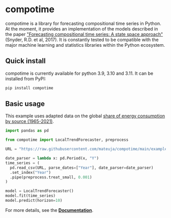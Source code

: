 # compotime

compotime is a library for forecasting compositional time series in Python. At the moment, it provides an implementation of the models described in the paper ["Forecasting compositional time series: A state space approach"](https://isidl.com/wp-content/uploads/2017/06/E4001-ISIDL.pdf) (Snyder, R.D. et al, 2017). It is constantly tested to be compatible with the major machine learning and statistics libraries within the Python ecosystem.

## Quick install

compotime is currently available for python 3.9, 3.10 and 3.11. It can be installed from PyPI:

```bash
pip install compotime
```

## Basic usage

This example uses adapted data on the global [share of energy consumption by source (1965-2021)](https://ourworldindata.org/grapher/share-energy-source-sub).

```python
import pandas as pd

from compotime import LocalTrendForecaster, preprocess

URL = "https://raw.githubusercontent.com/mateuja/compotime/main/examples/data/share_energy_source.csv"

date_parser = lambda x: pd.Period(x, "Y")
time_series = (
  pd.read_csv(URL, parse_dates=["Year"], date_parser=date_parser)
  .set_index("Year")
  .pipe(preprocess.treat_small, 0.001)
)

model = LocalTrendForecaster()
model.fit(time_series)
model.predict(horizon=10)
```

For more details, see the [**Documentation**](https://mateuja.github.io/compotime/).
